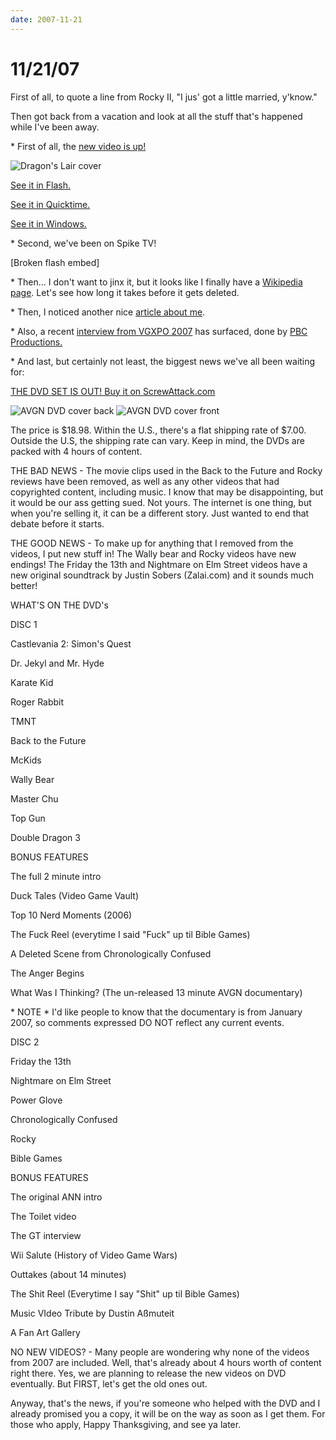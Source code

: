 ```yaml
---
date: 2007-11-21
---
```

# 11/21/07

First of all, to quote a line from Rocky II, "I jus' got a little married, y'know."

Then got back from a vacation and look at all the stuff that's happened while I've been away.

\* First of all, the [new video is up!](https://web.archive.org/web/20071126143128/http://www.gametrailers.com/player/28184.html)

![Dragon's Lair cover](https://i.imgur.com/cdKgNzu.jpg)

[See it in Flash.](https://web.archive.org/web/20071126143128/http://www.gametrailers.com/player/28184.html?type=flv)

[See it in Quicktime.](https://web.archive.org/web/20071126143128/http://www.gametrailers.com/player/28184.html?type=mov)

[See it in Windows.](https://web.archive.org/web/20071126143128/http://www.gametrailers.com/player/28184.html?type=wmv)

\* Second, we've been on Spike TV!

[Broken flash embed]

\* Then... I don't want to jinx it, but it looks like I finally have a [Wikipedia page](https://web.archive.org/web/20071126143128/http://en.wikipedia.org/wiki/The_angry_video_game_nerd). Let's see how long it takes before it gets deleted.

\* Then, I noticed another nice [article about me](https://web.archive.org/web/20071126143128/http://www.sunstar.com.ph/static/ceb/2007/11/12/life/do.you.play..html).

\* Also, a recent [interview from VGXPO 2007](https://web.archive.org/web/20071126143128/http://revver.com/watch/475866/flv/vgxpo-2007/) has surfaced, done by [PBC Productions.](https://web.archive.org/web/20071126143128/http://pbc-productions.com/)

\* And last, but certainly not least, the biggest news we've all been waiting for:

[THE DVD SET IS OUT! Buy it on ScrewAttack.com](https://web.archive.org/web/20071126143128/http://www.ewebcart.com/~12207/cgi-bin/cart.cgi/42210936/GFzNsGbE7FNu2US.dCAYECPmdRGyCBrCtEhwyvw3syU/?p=cart&la=a&ac=view)

![AVGN DVD cover back](https://i.imgur.com/KV46rzV.jpg)
![AVGN DVD cover front](https://i.imgur.com/0iNPDCh.jpg)

The price is $18.98. Within the U.S., there's a flat shipping rate of $7.00. Outside the U.S, the shipping rate can vary. Keep in mind, the DVDs are packed with 4 hours of content.

THE BAD NEWS - The movie clips used in the Back to the Future and Rocky reviews have been removed, as well as any other videos that had copyrighted content, including music. I know that may be disappointing, but it would be our ass getting sued. Not yours. The internet is one thing, but when you're selling it, it can be a different story. Just wanted to end that debate before it starts.

THE GOOD NEWS - To make up for anything that I removed from the videos, I put new stuff in! The Wally bear and Rocky videos have new endings! The Friday the 13th and Nightmare on Elm Street videos have a new original soundtrack by Justin Sobers (Zalai.com) and it sounds much better!

WHAT'S ON THE DVD's

DISC 1

Castlevania 2: Simon's Quest

Dr. Jekyl and Mr. Hyde

Karate Kid

Roger Rabbit

TMNT

Back to the Future

McKids

Wally Bear

Master Chu

Top Gun

Double Dragon 3

BONUS FEATURES

The full 2 minute intro

Duck Tales (Video Game Vault)

Top 10 Nerd Moments (2006)

The Fuck Reel (everytime I said "Fuck" up til Bible Games)

A Deleted Scene from Chronologically Confused

The Anger Begins

What Was I Thinking? (The un-released 13 minute AVGN documentary)

\* NOTE \* I'd like people to know that the documentary is from January 2007, so comments expressed DO NOT reflect any current events.

DISC 2

Friday the 13th

Nightmare on Elm Street

Power Glove

Chronologically Confused

Rocky

Bible Games

BONUS FEATURES

The original ANN intro

The Toilet video

The GT interview

Wii Salute (History of Video Game Wars)

Outtakes (about 14 minutes)

The Shit Reel (Everytime I say "Shit" up til Bible Games)

Music VIdeo Tribute by Dustin Aßmuteit

A Fan Art Gallery

NO NEW VIDEOS? - Many people are wondering why none of the videos from 2007 are included. Well, that's already about 4 hours worth of content right there. Yes, we are planning to release the new videos on DVD eventually. But FIRST, let's get the old ones out.

Anyway, that's the news, if you're someone who helped with the DVD and I already promised you a copy, it will be on the way as soon as I get them. For those who apply, Happy Thanksgiving, and see ya later.